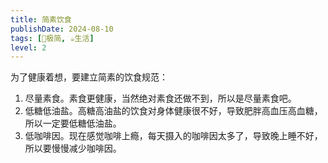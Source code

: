 ```yaml
---
title: 简素饮食
publishDate: 2024-08-10
tags: [🥚极简, ☕生活]
level: 2
---
```


为了健康着想，要建立简素的饮食规范：

1. 尽量素食。素食更健康，当然绝对素食还做不到，所以是尽量素食吧。
2. 低糖低油盐。高糖高油盐的饮食对身体健康很不好，导致肥胖高血压高血糖，所以一定要低糖低油盐。
3. 低咖啡因。现在感觉咖啡上瘾，每天摄入的咖啡因太多了，导致晚上睡不好，所以要慢慢减少咖啡因。

